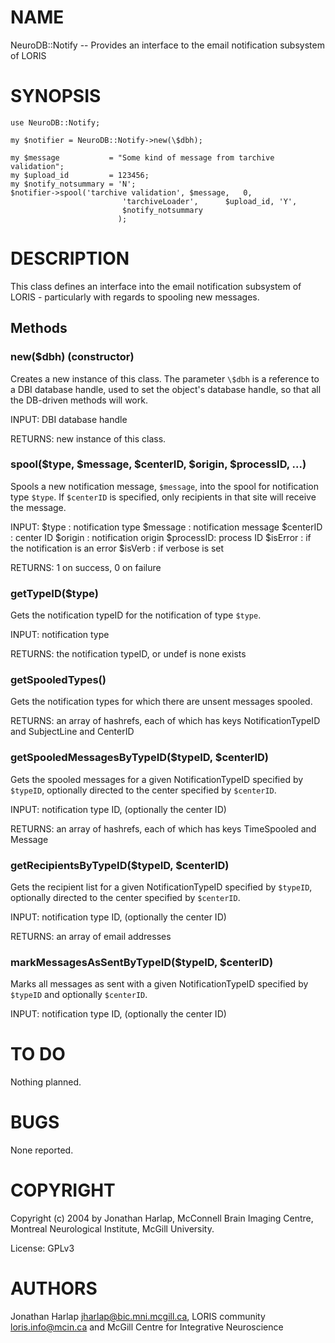 # NAME

NeuroDB::Notify -- Provides an interface to the email notification subsystem
of LORIS

# SYNOPSIS

    use NeuroDB::Notify;

    my $notifier = NeuroDB::Notify->new(\$dbh);

    my $message           = "Some kind of message from tarchive validation";
    my $upload_id         = 123456;
    my $notify_notsummary = 'N';
    $notifier->spool('tarchive validation', $message,   0,
                             'tarchiveLoader',      $upload_id, 'Y',
                             $notify_notsummary
                            );

# DESCRIPTION

This class defines an interface into the email notification subsystem of
LORIS - particularly with regards to spooling new messages.

## Methods

### new($dbh) (constructor)

Creates a new instance of this class. The parameter `\$dbh` is a
reference to a DBI database handle, used to set the object's database
handle, so that all the DB-driven methods will work.

INPUT: DBI database handle

RETURNS: new instance of this class.

### spool($type, $message, $centerID, $origin, $processID, ...)

Spools a new notification message, `$message`, into the spool for notification
type `$type`. If `$centerID` is specified, only recipients in that site will
receive the message.

INPUT:
  $type     : notification type
  $message  : notification message
  $centerID : center ID
  $origin   : notification origin
  $processID: process ID
  $isError  : if the notification is an error
  $isVerb   : if verbose is set

RETURNS: 1 on success, 0 on failure

### getTypeID($type)

Gets the notification typeID for the notification of type `$type`.

INPUT: notification type

RETURNS: the notification typeID, or undef is none exists

### getSpooledTypes()

Gets the notification types for which there are unsent messages spooled.

RETURNS: an array of hashrefs, each of which has keys NotificationTypeID and
SubjectLine and CenterID

### getSpooledMessagesByTypeID($typeID, $centerID)

Gets the spooled messages for a given NotificationTypeID specified by
`$typeID`, optionally directed to the center specified by `$centerID`.

INPUT: notification type ID, (optionally the center ID)

RETURNS: an array of hashrefs, each of which has keys TimeSpooled and Message

### getRecipientsByTypeID($typeID, $centerID)

Gets the recipient list for a given NotificationTypeID specified by
`$typeID`, optionally directed to the center specified by `$centerID`.

INPUT: notification type ID, (optionally the center ID)

RETURNS: an array of email addresses

### markMessagesAsSentByTypeID($typeID, $centerID)

Marks all messages as sent with a given NotificationTypeID specified by
`$typeID` and optionally `$centerID`.

INPUT: notification type ID, (optionally the center ID)

# TO DO

Nothing planned.

# BUGS

None reported.

# COPYRIGHT

Copyright (c) 2004 by Jonathan Harlap, McConnell Brain Imaging Centre,
Montreal Neurological Institute, McGill University.

License: GPLv3

# AUTHORS

Jonathan Harlap <jharlap@bic.mni.mcgill.ca>,
LORIS community <loris.info@mcin.ca> and McGill Centre for Integrative Neuroscience
